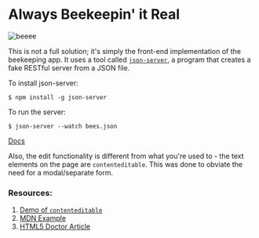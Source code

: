 # Always Beekeepin' it Real

![beeee](http://blogimg.ngfiles.com/18000/18279/878883638_dig.jpg)

This is not a full solution; it's simply the front-end implementation of the beekeeping app. It uses a tool called [`json-server`](https://github.com/typicode/json-server), a program that creates a fake RESTful server from a JSON file.

To install json-server:

`$ npm install -g json-server`

To run the server:

`$ json-server --watch bees.json`

[Docs](https://github.com/typicode/json-server)

Also, the edit functionality is different from what you're used to - the text elements on the page are `contenteditable`. This was done to obviate the need for a modal/separate form.

### Resources:

1. [Demo of `contenteditable`](http://html5demos.com/contenteditable)
1. [MDN Example](https://developer.mozilla.org/en-US/docs/Web/Guide/HTML/Content_Editable)
1. [HTML5 Doctor Article](http://html5doctor.com/the-contenteditable-attribute/)
